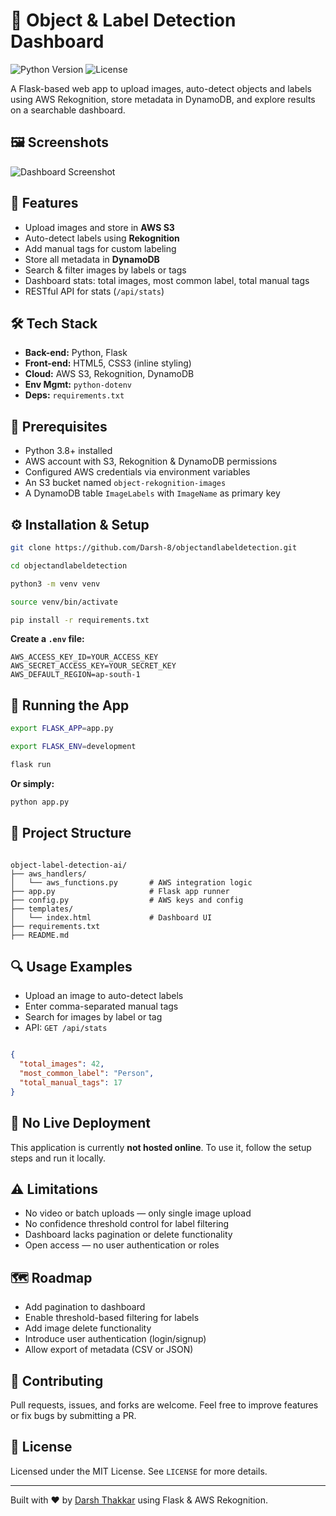 # 📸 Object & Label Detection Dashboard

![Python Version](https://img.shields.io/badge/python-3.8+-blue) ![License](https://img.shields.io/badge/License-MIT-yellow.svg)

A Flask-based web app to upload images, auto-detect objects and labels using AWS Rekognition, store metadata in DynamoDB, and explore results on a searchable dashboard.

## 🖼️ Screenshots

![Dashboard Screenshot](https://drive.google.com/uc?export=view&id=14JuLLgbpOFt4x07DPduIMPvF5u8pV_3C)

## 🌟 Features

*   Upload images and store in **AWS S3**
*   Auto-detect labels using **Rekognition**
*   Add manual tags for custom labeling
*   Store all metadata in **DynamoDB**
*   Search & filter images by labels or tags
*   Dashboard stats: total images, most common label, total manual tags
*   RESTful API for stats (`/api/stats`)

## 🛠️ Tech Stack

*   **Back-end:** Python, Flask
*   **Front-end:** HTML5, CSS3 (inline styling)
*   **Cloud:** AWS S3, Rekognition, DynamoDB
*   **Env Mgmt:** `python-dotenv`
*   **Deps:** `requirements.txt`

## 🔧 Prerequisites

*   Python 3.8+ installed
*   AWS account with S3, Rekognition & DynamoDB permissions
*   Configured AWS credentials via environment variables
*   An S3 bucket named `object-rekognition-images`
*   A DynamoDB table `ImageLabels` with `ImageName` as primary key

## ⚙️ Installation & Setup

```bash
git clone https://github.com/Darsh-8/objectandlabeldetection.git
```

```bash
cd objectandlabeldetection
```

```bash
python3 -m venv venv
```

```bash
source venv/bin/activate
```

```bash
pip install -r requirements.txt
```

**Create a `.env` file:**

```
AWS_ACCESS_KEY_ID=YOUR_ACCESS_KEY
AWS_SECRET_ACCESS_KEY=YOUR_SECRET_KEY
AWS_DEFAULT_REGION=ap-south-1
```

## 🚀 Running the App

```bash
export FLASK_APP=app.py
```

```bash
export FLASK_ENV=development
```

```bash
flask run
```

**Or simply:**

```bash
python app.py
```

## 📂 Project Structure

```

object-label-detection-ai/
├── aws_handlers/
│   └── aws_functions.py       # AWS integration logic
├── app.py                     # Flask app runner
├── config.py                  # AWS keys and config
├── templates/
│   └── index.html             # Dashboard UI
├── requirements.txt
├── README.md
```

## 🔍 Usage Examples

*   Upload an image to auto-detect labels
*   Enter comma-separated manual tags
*   Search for images by label or tag
*   API: `GET /api/stats`

```json

{
  "total_images": 42,
  "most_common_label": "Person",
  "total_manual_tags": 17
}
```

## 🚫 No Live Deployment

This application is currently **not hosted online**. To use it, follow the setup steps and run it locally.

## ⚠️ Limitations

*   No video or batch uploads — only single image upload
*   No confidence threshold control for label filtering
*   Dashboard lacks pagination or delete functionality
*   Open access — no user authentication or roles

## 🗺️ Roadmap

*   Add pagination to dashboard
*   Enable threshold-based filtering for labels
*   Add image delete functionality
*   Introduce user authentication (login/signup)
*   Allow export of metadata (CSV or JSON)

## 🤝 Contributing

Pull requests, issues, and forks are welcome. Feel free to improve features or fix bugs by submitting a PR.

## 📄 License

Licensed under the MIT License. See `LICENSE` for more details.

- - -

Built with ❤️ by [Darsh Thakkar](https://github.com/Darsh-8) using Flask & AWS Rekognition.
